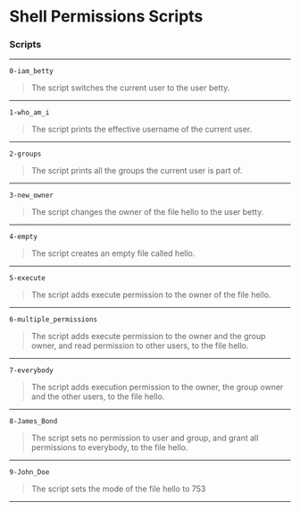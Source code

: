 # Shell Permissions Scripts
### Scripts
---
`0-iam_betty`
> The script switches the current user to the user betty.
---
`1-who_am_i`
> The script prints the effective username of the current user.
---
`2-groups`
> The script prints all the groups the current user is part of.
---
`3-new_owner`
> The script changes the owner of the file hello to the user betty.
---
`4-empty`
> The script creates an empty file called hello.
---
`5-execute`
> The script adds execute permission to the owner of the file hello.
---
`6-multiple_permissions`
> The script adds execute permission to the owner and the group owner, and read permission to other users, to the file hello.
---
`7-everybody`
> The script adds execution permission to the owner, the group owner and the other users, to the file hello.
---
`8-James_Bond`
> The script sets no permission to user and group, and grant all permissions to everybody, to the file hello.
---
`9-John_Doe`
> The script sets the mode of the file hello to 753
---
